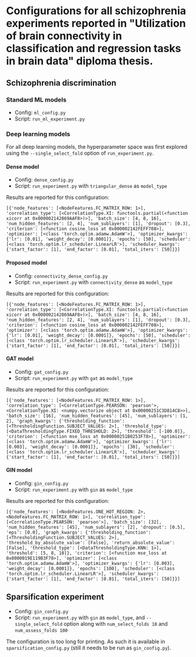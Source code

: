 # Configurations for all schizophrenia experiments reported in "Utilization of brain connectivity in classification and regression tasks in brain data" diploma thesis.


## Schizophrenia discrimination

### Standard ML models

- Config: `ml_config.py`
- Script: `run_ml_experiment.py`

### Deep learning models

For all deep learning models, the hyperparameter space was first explored using the `--single_select_fold` option of `run_experiment.py`.

#### Dense model

- Config: `dense_config.py`
- Script: `run_experiment.py` with `triangular_dense` as `model_type`

Results are reported for this configuration:

`[{'node_features': [<NodeFeatures.FC_MATRIX_ROW: 1>], 'correlation_type': [<CorrelationType.XI: functools.partial(<function xicorr at 0x000002142869AAF8>)>], 'batch_size': [4, 8, 16], 'num_hidden_features': [2, 4], 'num_sublayers': [1], 'dropout': [0.3], 'criterion': [<function cosine_loss at 0x000002142FEFF708>], 'optimizer': [<class 'torch.optim.adamw.AdamW'>], 'optimizer_kwargs': {'lr': [0.01], 'weight_decay': [0.0001]}, 'epochs': [50], 'scheduler': [<class 'torch.optim.lr_scheduler.LinearLR'>], 'scheduler_kwargs': {'start_factor': [1], 'end_factor': [0.01], 'total_iters': [50]}}]`

#### Proposed model

- Config: `connectivity_dense_config.py`
- Script: `run_experiment.py` with `connectivity_dense` as `model_type`

Results are reported for this configuration:

`[{'node_features': [<NodeFeatures.FC_MATRIX_ROW: 1>], 'correlation_type': [<CorrelationType.XI: functools.partial(<function xicorr at 0x000002142869AAF8>)>], 'batch_size': [4, 8, 16], 'num_hidden_features': [2, 4], 'num_sublayers': [1], 'dropout': [0.3], 'criterion': [<function cosine_loss at 0x000002142FEFF708>], 'optimizer': [<class 'torch.optim.adamw.AdamW'>], 'optimizer_kwargs': {'lr': [0.01], 'weight_decay': [0.0001]}, 'epochs': [50], 'scheduler': [<class 'torch.optim.lr_scheduler.LinearLR'>], 'scheduler_kwargs': {'start_factor': [1], 'end_factor': [0.01], 'total_iters': [50]}}]`

#### GAT model

- Config: `gat_config.py`
- Script: `run_experiment.py` with `gat` as `model_type`

Results are reported for this configuration:

`[{'node_features': [<NodeFeatures.FC_MATRIX_ROW: 1>], 'correlation_type': [<CorrelationType.PEARSON: 'pearson'>, <CorrelationType.XI: <numpy.vectorize object at 0x00000251C3D814C8>>], 'batch_size': [16], 'num_hidden_features': [45], 'num_sublayers': [1, 2], 'graph_kwargs': {'thresholding_function': [<ThresholdingFunction.SUBJECT_VALUES: 2>], 'threshold_type': [<DataThresholdingType.FIXED_THRESHOLD: 2>], 'threshold': [-100.0]}, 'criterion': [<function mse_loss at 0x00000251B0253F78>], 'optimizer': [<class 'torch.optim.adamw.AdamW'>], 'optimizer_kwargs': {'lr': [0.003], 'weight_decay': [0.0001]}, 'epochs': [30], 'scheduler': [<class 'torch.optim.lr_scheduler.LinearLR'>], 'scheduler_kwargs': {'start_factor': [1], 'end_factor': [0.01], 'total_iters': [50]}}]`


#### GIN model

- Config: `gin_config.py`
- Script: `run_experiment.py` with `gin` as `model_type`

Results are reported for this configuration:

`[{'node_features': [<NodeFeatures.ONE_HOT_REGION: 2>, <NodeFeatures.FC_MATRIX_ROW: 1>], 'correlation_type': [<CorrelationType.PEARSON: 'pearson'>], 'batch_size': [32], 'num_hidden_features': [45], 'num_sublayers': [2], 'dropout': [0.5], 'eps': [0.0], 'graph_kwargs': {'thresholding_function': [<ThresholdingFunction.SUBJECT_VALUES: 2>], 'threshold_by_absolute_value': [False], 'return_absolute_value': [False], 'threshold_type': [<DataThresholdingType.KNN: 1>], 'threshold': [5, 8, 10]}, 'criterion': [<function mse_loss at 0x0000019E119B3F78>], 'optimizer': [<class 'torch.optim.adamw.AdamW'>], 'optimizer_kwargs': {'lr': [0.003], 'weight_decay': [0.0001]}, 'epochs': [100], 'scheduler': [<class 'torch.optim.lr_scheduler.LinearLR'>], 'scheduler_kwargs': {'start_factor': [1], 'end_factor': [0.01], 'total_iters': [50]}}]`

## Sparsification experiment

- Config: `gin_config.py`
- Script: `run_experiment.py` with `gin` as `model_type`, and `--single_select_fold` option along with `num_select_folds 10` and `num_assess_folds 100`

The configuration is too long for printing. As such it is available in `sparsification_config.py` (still it needs to be run as `gin_config.py`).
